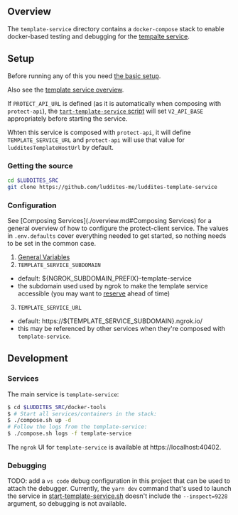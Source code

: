 ## Overview

The `template-service` directory contains a `docker-compose` stack to enable docker-based testing and debugging for the [tempalte service](https://github.com/luddites-me/luddites-template-service).

## Setup

Before running any of this you need [the basic setup](./overview.md#setup).

Also see the [template service overview](https://luddites.slab.com/posts/template-service-wvw7lxi8).

If `PROTECT_API_URL` is defined (as it is automatically when composing with `protect-api`), the [`tart-template-service` script](../template-service/build-context/start-template-service.sh) will set `V2_API_BASE` appropriately before starting the service.

Whten this service is composed with `protect-api`, it will define `TEMPLATE_SERVICE_URL` and `protect-api` will use that value for `ludditesTemplateHostUrl` by default.

### Getting the source

```bash
cd $LUDDITES_SRC
git clone https://github.com/luddites-me/luddites-template-service
```

### Configuration

See [Composing Services](./overview.md#Composing Services) for a general overview of how to configure the protect-client service. The values in `.env.defaults` cover everything needed to get started, so nothing needs to be set in the common case.

 1. [General Variables](./overview.md#Environment)
 2. `TEMPLATE_SERVICE_SUBDOMAIN`
  - default: ${NGROK_SUBDOMAIN_PREFIX}-template-service
  - the subdomain used used by ngrok to make the template service accessible (you may want to [reserve](./overview.md#ngrok) ahead of time)
 3. `TEMPLATE_SERVICE_URL`
  - default: https://${TEMPLATE_SERVICE_SUBDOMAIN}.ngrok.io/
  - this may be referenced by other services when they're composed with `template-service`.

## Development

### Services

The main service is `template-service`:

```bash
$ cd $LUDDITES_SRC/docker-tools
$ # Start all services/containers in the stack:
$ ./compose.sh up -d
# Follow the logs from the template-service:
$ ./compose.sh logs -f template-service
```

The `ngrok` UI for `template-service` is available at https://localhost:40402.

### Debugging

TODO: add a `vs code` debug configuration in this project that can be used to attach the debugger.  Currently, the `yarn dev` command that's used to launch the service in [start-template-service.sh](template-service/build-context/start-template-service.sh) doesn't include the `--inspect=9228` argument, so debugging is not available.
